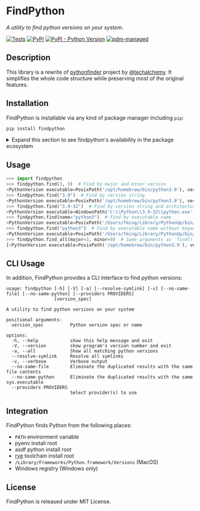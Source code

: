# FindPython

_A utility to find python versions on your system._

[![Tests](https://github.com/frostming/findpython/actions/workflows/ci.yml/badge.svg)](https://github.com/frostming/findpython/actions/workflows/ci.yml)
[![PyPI](https://img.shields.io/pypi/v/findpython?logo=python&logoColor=%23cccccc&style=flat-square)](https://pypi.org/project/findpython)
[![PyPI - Python Version](https://img.shields.io/pypi/pyversions/findpython?logo=python&logoColor=%23cccccc&style=flat-square)](https://pypi.org/project/findpython)
[![pdm-managed](https://img.shields.io/badge/pdm-managed-blueviolet?style=flat-square)](https://github.com/frostming/findpython)

## Description

This library is a rewrite of [pythonfinder] project by [@techalchemy][techalchemy].
It simplifies the whole code structure while preserving most of the original features.

[pythonfinder]: https://github.com/sarugaku/pythonfinder
[techalchemy]: https://github.com/techalchemy

## Installation

FindPython is installable via any kind of package manager including `pip`:

```bash
pip install findpython
```

<details>
<summary>Expand this section to see findpython's availability in the package ecosystem</summary>

<a href="https://repology.org/project/python:findpython/versions">
    <img src="https://repology.org/badge/vertical-allrepos/python:findpython.svg?header=python%3Afindpython" alt="Packaging status">
</a>
</details>

## Usage

```python
>>> import findpython
>>> findpython.find(3, 9)  # Find by major and minor version
<PythonVersion executable=PosixPath('/opt/homebrew/bin/python3.9'), version=<Version('3.9.10')>, architecture='64bit', major=3, minor=9, patch=10>
>>> findpython.find("3.9")  # Find by version string
<PythonVersion executable=PosixPath('/opt/homebrew/bin/python3.9'), version=<Version('3.9.10')>, architecture='64bit', major=3, minor=9, patch=10>
>>> findpython.find("3.9-32")  # Find by version string and architecture
<PythonVersion executable=WindowsPath('C:\\Python\\3.9-32\\python.exe'), version=<Version('3.9.10')>, architecture='32bit', major=3, minor=9, patch=10>
>>> findpython.find(name="python3")  # Find by executable name
<PythonVersion executable=PosixPath('/Users/fming/Library/PythonUp/bin/python3'), version=<Version('3.10.2')>, architecture='64bit', major=3, minor=10, patch=2>
>>> findpython.find("python3")  # Find by executable name without keyword argument, same as above
<PythonVersion executable=PosixPath('/Users/fming/Library/PythonUp/bin/python3'), version=<Version('3.10.2')>, architecture='64bit', major=3, minor=10, patch=2>
>>> findpython.find_all(major=3, minor=9)  # Same arguments as `find()`, but return all matches
[<PythonVersion executable=PosixPath('/opt/homebrew/bin/python3.9'), version=<Version('3.9.10')>, architecture='64bit', major=3, minor=9, patch=10>, <PythonVersion executable=PosixPath('/opt/homebrew/bin/python3'), version=<Version('3.9.10')>, architecture='64bit', major=3, minor=9, patch=10>, <PythonVersion executable=PosixPath('/Users/fming/Library/PythonUp/cmd/python3.9'), version=<Version('3.9.9')>, architecture='64bit', major=3, minor=9, patch=9>, <PythonVersion executable=PosixPath('/usr/local/bin/python3.9'), version=<Version('3.9.5')>, architecture='64bit', major=3, minor=9, patch=5>, <PythonVersion executable=PosixPath('/usr/local/bin/python3'), version=<Version('3.9.5')>, architecture='64bit', major=3, minor=9, patch=5>]
```

## CLI Usage

In addition, FindPython provides a CLI interface to find python versions:

```
usage: findpython [-h] [-V] [-a] [--resolve-symlink] [-v] [--no-same-file] [--no-same-python] [--providers PROVIDERS]
                  [version_spec]

A utility to find python versions on your system

positional arguments:
  version_spec          Python version spec or name

options:
  -h, --help            show this help message and exit
  -V, --version         show program's version number and exit
  -a, --all             Show all matching python versions
  --resolve-symlink     Resolve all symlinks
  -v, --verbose         Verbose output
  --no-same-file        Eliminate the duplicated results with the same file contents
  --no-same-python      Eliminate the duplicated results with the same sys.executable
  --providers PROVIDERS
                        Select provider(s) to use
```

## Integration

FindPython finds Python from the following places:

-   `PATH` environment variable
-   pyenv install root
-   asdf python install root
-   [rye](https://rye-up.com) toolchain install root
-   `/Library/Frameworks/Python.framework/Versions` (MacOS)
-   Windows registry (Windows only)

## License

FindPython is released under MIT License.
